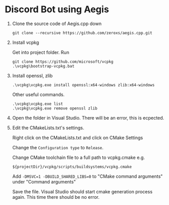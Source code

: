 # Discord Bot using Aegis

1. Clone the source code of Aegis.cpp down

   ```console
   git clone --recursive https://github.com/zeroxs/aegis.cpp.git
   ```

2. Install vcpkg

   Get into project folder. Run
   
   ```console
   git clone https://github.com/microsoft/vcpkg
   .\vcpkg\bootstrap-vcpkg.bat
   ```

3. Install openssl, zlib

   ```console
   .\vcpkg\vcpkg.exe install openssl:x64-windows zlib:x64-windows
   ```

   Other useful commands.
   ```console
   .\vcpkg\vcpkg.exe list
   .\vcpkg\vcpkg.exe remove openssl zlib
   ```

4. Open the folder in Visual Studio. There will be an error, this is ecpected.

5. Edit the CMakeLists.txt's settings.

   Right click on the CMakeLists.txt and click on CMake Settings

   Change the `Configuration type` to `Release`.

   Change CMake toolchain file to a full path to vcpkg.cmake e.g.

   ```plain
   ${projectDir}/vcpkg/scripts/buildsystems/vcpkg.cmake
   ```

   Add `-DMSVC=1 -DBUILD_SHARED_LIBS=0` to "CMake command arguments" under "Command arguments"

   Save the file. Visual Studio should start cmake generation process again.
   This time there should be no error.
